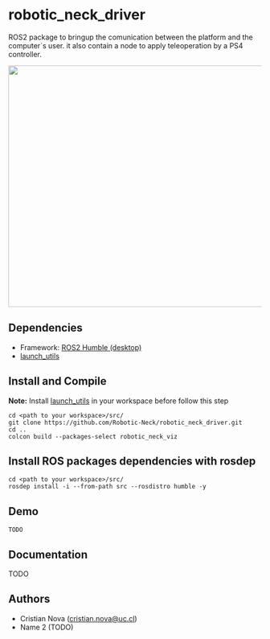 # robotic_neck_driver
ROS2 package to bringup the comunication between the platform and the computer`s user. it also contain a node to apply teleoperation by a PS4 controller.

<p align="center">
  <img width="640" height="480" src="neck_mec_sim.png">
</p>

## Dependencies
* Framework: [ROS2 Humble (desktop)](https://docs.ros.org/en/humble/Installation/Ubuntu-Install-Debians.html)
* [launch_utils](https://github.com/MonkyDCristian/launch_utils)

## Install and Compile
**Note:** Install [launch_utils](https://github.com/MonkyDCristian/launch_utils) in your workspace before follow this step
```
cd <path to your workspace>/src/
git clone https://github.com/Robotic-Neck/robotic_neck_driver.git
cd ..
colcon build --packages-select robotic_neck_viz
```

## Install ROS packages dependencies with rosdep  
```
cd <path to your workspace>/src/
rosdep install -i --from-path src --rosdistro humble -y
```

## Demo
```
TODO
```

## Documentation
TODO

## Authors
* Cristian Nova (cristian.nova@uc.cl)
* Name 2 (TODO)

